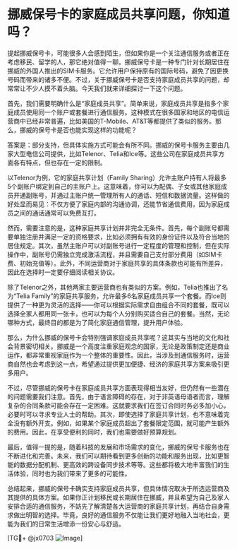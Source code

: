 # 挪威保号卡的家庭成员共享问题，你知道吗？

提起挪威保号卡，可能很多人会感到陌生，但如果你是一个关注通信服务或者正在考虑移民、留学的人，那它绝对值得一聊。挪威保号卡是一种专门针对长期居住在挪威的外国人推出的SIM卡服务。它允许用户保持原有的国际号码，避免了因更换号码而带来的诸多不便。不过，关于挪威保号卡是否支持家庭成员共享的问题，却常常让不少人摸不着头脑。今天我们就来详细探讨一下这个问题。

首先，我们需要明确什么是“家庭成员共享”。简单来说，家庭成员共享是指多个家庭成员使用同一个账户或套餐进行通信服务。这种模式在很多国家和地区的电信运营商中已经非常普遍，比如美国的T-Mobile、AT&T等都提供了类似的服务。那么，挪威的保号卡是否也能实现这样的功能呢？

答案是：部分支持，但具体实施方式可能会有所不同。挪威的保号卡服务主要由几家大型电信公司提供，比如Telenor、Telia和Ice等。这些公司在家庭成员共享方面各有特点，但也存在一定的限制。

以Telenor为例，它的家庭共享计划（Family Sharing）允许主账户持有人将最多5个副账户绑定到自己的主账户上。这意味着，你可以为配偶、子女或其他家庭成员开通副账号，并通过主账户统一管理所有人的通话、短信和数据流量。这样做的好处显而易见：不仅方便了家庭内部的沟通协调，还能节省通信费用，因为家庭成员之间的通话通常可以免费互打。

然而，需要注意的是，这种家庭共享计划并非完全无条件。首先，每个副账号都需要单独注册并满足一定的资格要求，比如必须拥有有效的身份证件以及符合当地的居住规定。其次，虽然主账户可以对副账号进行一定程度的管理和控制，但在实际操作中，副账号仍需独立完成激活流程，并且需要自己支付部分费用（如SIM卡费、初始充值等）。此外，不同运营商对于家庭共享的具体条款也可能有所差异，因此在选择时一定要仔细阅读相关协议。

除了Telenor之外，其他两家主要运营商也有类似的方案。例如，Telia也推出了名为“Telia Family”的家庭共享服务，允许最多6名家庭成员共享一个套餐。而Ice则提供了一种更为灵活的选择——你可以根据实际需求自由组合不同的套餐，既可以选择全家人都用同一张卡，也可以为每个人分别购买适合自己的套餐。当然，无论哪种方式，最终目的都是为了简化家庭通信管理，提升用户体验。

那么，为什么挪威的保号卡会特别强调家庭成员共享呢？这其实与当地的文化和社会背景密切相关。挪威是一个高度注重家庭观念的国家，无论是政策制定还是商业运作，都非常重视家庭作为一个整体的重要性。因此，当涉及到通信服务时，运营商自然也会考虑到这一点，希望通过提供更加便捷、经济的家庭共享方案来吸引更多用户。

不过，尽管挪威的保号卡在家庭成员共享方面表现得相当友好，但仍然有一些潜在的问题需要我们注意。首先，由于语言障碍的存在，对于非英语母语者而言，理解复杂的合同条款可能会存在一定困难。这就要求我们在签订合同时务必多加小心，必要时可以寻求专业人士的帮助。其次，即使选择了家庭共享计划，也不意味着完全没有额外开支。例如，如果某个家庭成员超出了套餐限定范围，就可能产生额外的费用。因此，在享受便利的同时，我们也需要做好预算规划。

最后，值得一提的是，随着科技的发展和市场需求的变化，挪威的保号卡服务也在不断进化和完善。未来，我们可以期待看到更多创新的功能和服务出现，比如更智能的数据分配机制、更高效的跨设备同步技术等等。这些都将极大地丰富我们的生活体验，同时也为我们带来了更多的可能性。

总结起来，挪威的保号卡确实支持家庭成员共享，但具体情况取决于所选运营商及其提供的具体方案。如果你正计划移民或长期居住在挪威，并且希望为自己及家人安排合适的通信服务，不妨先了解清楚各大运营商的家庭共享计划，再结合自身需求做出明智的选择。毕竟，良好的通信服务不仅能让我们更好地融入当地社会，更能为我们的日常生活增添一份安心与舒适。

[TG💪+ @jx0703 ![Image](https://github.com/user-attachments/assets/dbca1d08-cadb-493c-b0ec-ad6f7a83f270)]